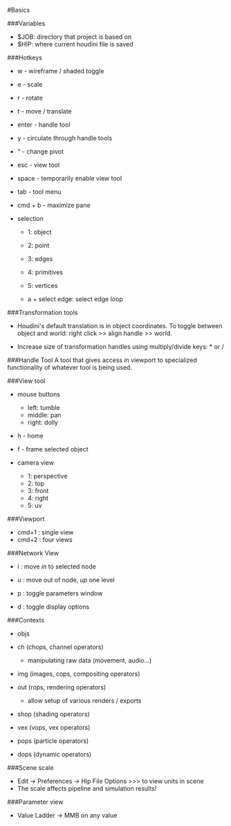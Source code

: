 #Basics

###Variables
* $JOB: directory that project is based on
* $HIP: where current houdini file is saved

###Hotkeys
* w - wireframe / shaded toggle

* e - scale
* r - rotate
* t - move / translate
* enter - handle tool
* y - circulate through handle tools

* " - change pivot
* esc - view tool
* space - temporarily enable view tool

* tab - tool menu

* cmd + b - maximize pane

* selection
    - 1: object
    - 2: point 
    - 3: edges
    - 4: primitives
    - 5: vertices

    - a + select edge: select edge loop

###Transformation tools
* Houdini's default translation is in object coordinates. To toggle between object and world: right click >> align handle >> world.

* Increase size of transformation handles using multiply/divide keys: * or /

###Handle Tool
A tool that gives access in viewport to specialized functionality of whatever tool is being used.

###View tool
* mouse buttons
    - left: tumble
    - middle: pan
    - right: dolly

* h - home
* f - frame selected object

* camera view
    - 1: perspective
    - 2: top
    - 3: front
    - 4: right
    - 5: uv

###Viewport
* cmd+1 : single view
* cmd+2 : four views

###Network View
* i : move *in* to selected node
* u : move out of node, *up* one level

* p : toggle parameters window
* d : toggle display options

###Contexts
* objs
* ch (chops, channel operators)
    - manipulating raw data (movement, audio...)
* img (images, cops, compositing operators)
* out (rops, rendering operators)
    - allow setup of various renders / exports
* shop (shading operators)
* vex (vops, vex operators)

* pops (particle operators)
* dops (dynamic operators)

###Scene scale
* Edit -> Preferences -> Hip File Options >>> to view units in scene
* The scale affects pipeline and simulation results!

###Parameter view
* Value Ladder -> MMB on any value


